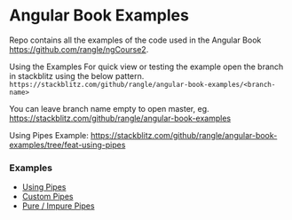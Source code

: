 # Angular Book Examples

Repo contains all the examples of the code used in the Angular Book https://github.com/rangle/ngCourse2. 

Using the Examples
For quick view or testing the example open the branch in stackblitz using the below pattern.
`https://stackblitz.com/github/rangle/angular-book-examples/<branch-name>`

You can leave branch name empty to open master, eg.
https://stackblitz.com/github/rangle/angular-book-examples

Using Pipes Example: 
https://stackblitz.com/github/rangle/angular-book-examples/tree/feat-using-pipes

### Examples
* [Using Pipes](https://stackblitz.com/github/rangle/angular-book-examples/tree/feat-using-pipes)
* [Custom Pipes](https://stackblitz.com/github/rangle/angular-book-examples/tree/feat-custom-pipes)
* [Pure / Impure Pipes](https://stackblitz.com/github/rangle/angular-book-examples/tree/feat-pure-impure-pipes)
